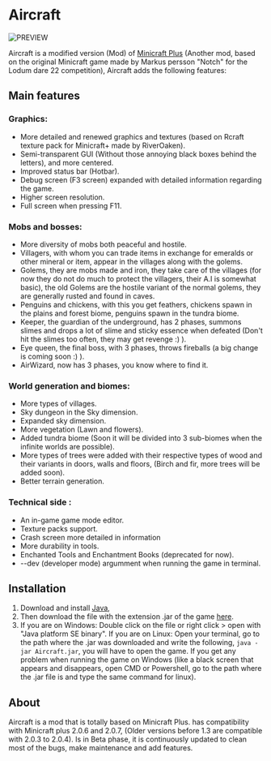 # Aircraft
![PREVIEW](https://user-images.githubusercontent.com/63316583/162649419-e732f796-34d6-40cd-8924-4d8cda851503.png)

Aircraft is a modified version (Mod) of [Minicraft Plus](https://github.com/chrisj42/minicraft-plus-revived) (Another mod, based on the original Minicraft game made by Markus persson "Notch" for the Lodum dare 22 competition), Aircraft adds the following features:

## Main features
### Graphics:
* More detailed and renewed graphics and textures (based on Rcraft texture pack for Minicraft+ made by RiverOaken).
* Semi-transparent GUI (Without those annoying black boxes behind the letters), and more centered.
* Improved status bar (Hotbar).
* Debug screen (F3 screen) expanded with detailed information regarding the game.
* Higher screen resolution.
* Full screen when pressing F11.

### Mobs and bosses:
* More diversity of mobs both peaceful and hostile.
* Villagers, with whom you can trade items in exchange for emeralds or other mineral or item, appear in the villages along with the golems.
* Golems, they are mobs made and iron, they take care of the villages (for now they do not do much to protect the villagers, their A.I is somewhat basic), the old Golems are     the hostile variant of the normal golems, they are generally rusted and found in caves.
* Penguins and chickens, with this you get feathers, chickens spawn in the plains and forest biome, penguins spawn in the tundra biome.
* Keeper, the guardian of the underground, has 2 phases, summons slimes and drops a lot of slime and sticky essence when defeated (Don't hit the slimes too often, they may get   revenge :) ).
* Eye queen, the final boss, with 3 phases, throws fireballs (a big change is coming soon :) ).
* AirWizard, now has 3 phases, you know where to find it.

### World generation and biomes:
* More types of villages.
* Sky dungeon in the Sky dimension.
* Expanded sky dimension.
* More vegetation (Lawn and flowers).
* Added tundra biome (Soon it will be divided into 3 sub-biomes when the infinite worlds are possible).
* More types of trees were added with their respective types of wood and their variants in doors, walls and floors, (Birch and fir, more trees will be added soon).
* Better terrain generation.

### Technical side :
* An in-game game mode editor.
* Texture packs support.
* Crash screen more detailed in information
* More durability in tools.
* Enchanted Tools and Enchantment Books (deprecated for now).
* --dev (developer mode) argumment when running the game in terminal.

## Installation
1. Download and install [Java](https://java.com/en/download/), 
2. Then download the file with the extension .jar of the game [here](https://github.com/TheBigEye/Aircraft-Mod/releases).
3. If you are on Windows:
      Double click on the file or right click > open with "Java platform SE binary".
   If you are on Linux:
      Open your terminal, go to the path where the .jar was downloaded and write the following, `java -jar Aircraft.jar`, you will have to open the game. 
   If you get any problem when running the game on Windows (like a black screen that appears and disappears, open CMD or Powershell, go to the path where the .jar file is and type the same command for linux).

## About
Aircraft is a mod that is totally based on Minicraft Plus. has compatibility with Minicraft plus 2.0.6 and 2.0.7, (Older versions before 1.3 are compatible with 2.0.3 to 2.0.4). Is in Beta phase, it is continuously updated to clean most of the bugs, make maintenance and add features.

